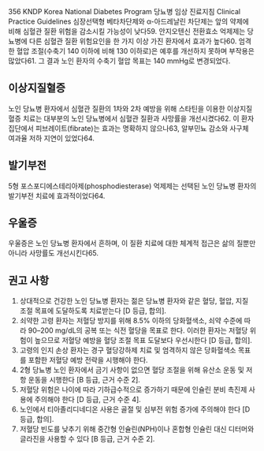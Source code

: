 356
KNDP Korea National Diabetes Program 당뇨병 임상 진료지침 Clinical Practice Guidelines
심장선택형 베타차단제와 α-아드레날린 차단제는 앞의 약제에 비해 심혈관 질환 위험을 감소시킬 가능성이 낮다59. 안지오텐신 전환효소 억제제는 당뇨병에 다른 심혈관 질환 위험요인을 한 가지 이상 가진 환자에서 효과가 높다60. 엄격한 혈압 조절(수축기 140 이하에 비해 130 이하로)은 예후를 개선하지 못하며 부작용은 많았다61. 그 결과 노인 환자의 수축기 혈압 목표는 140 mmHg로 변경되었다.

## 이상지질혈증
노인 당뇨병 환자에서 심혈관 질환의 1차와 2차 예방을 위해 스타틴을 이용한 이상지질혈증 치료는 대부분의 노인 당뇨병에서 심혈관 질환과 사망률을 개선시켰다62. 이 환자 집단에서 피브레이트(fibrate)는 효과는 명확하지 않으나63, 알부민뇨 감소와 사구체 여과율 저하 지연이 있었다64.

## 발기부전
5형 포스포디에스테리아제(phosphodiesterase) 억제제는 선택된 노인 당뇨병 환자의 발기부전 치료에 효과적이었다64.

## 우울증
우울증은 노인 당뇨병 환자에서 흔하며, 이 질환 치료에 대한 체계적 접근은 삶의 질뿐만 아니라 사망률도 개선시킨다65.

## 권고 사항
1.  상대적으로 건강한 노인 당뇨병 환자는 젊은 당뇨병 환자와 같은 혈당, 혈압, 지질 조절 목표에 도달하도록 치료받는다 [D 등급, 합의].
2.  쇠약한 고령 환자는 저혈당 방지를 위해 8.5% 이하의 당화혈색소, 쇠약 수준에 따라 90–200 mg/dL의 공복 또는 식전 혈당을 목표로 한다. 이러한 환자는 저혈당 위험이 높으므로 저혈당 예방을 혈당 조절 목표 도달보다 우선시한다 [D 등급, 합의].
3.  고령의 인지 손상 환자는 경구 혈당강하제 치료 및 엄격하지 않은 당화혈색소 목표를 포함한 저혈당 예방 전략을 시행해야 한다.
4.  2형 당뇨병 노인 환자에서 금기 사항이 없으면 혈당 조절을 위해 유산소 운동 및 저항 운동을 시행한다 [B 등급, 근거 수준 2].
5.  저혈당 위험은 나이에 따라 기하급수적으로 증가하기 때문에 인슐린 분비 촉진제 사용에 주의해야 한다 [D 등급, 근거 수준 4].
6.  노인에서 티아졸리디네디온 사용은 골절 및 심부전 위험 증가에 주의해야 한다 [D 등급, 합의].
7.  저혈당 빈도를 낮추기 위해 중간형 인슐린(NPH)이나 혼합형 인슐린 대신 디터머와 글라진을 사용할 수 있다 [B 등급, 근거 수준 2].